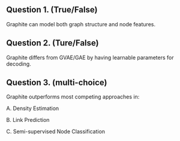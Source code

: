## Question 1. (True/False)
Graphite can model both graph structure and node features.

## Question 2. (Ture/False)
Graphite differs from GVAE/GAE by having learnable parameters for decoding.

## Question 3. (multi-choice)
Graphite outperforms most competing approaches in:

A. Density Estimation

B. Link Prediction

C. Semi-supervised Node Classification
